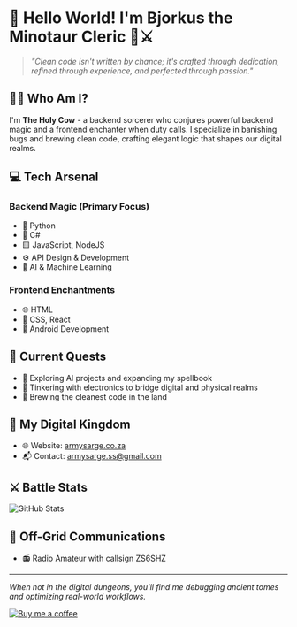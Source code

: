 # 👋 Hello World! I'm Bjorkus the Minotaur Cleric 🐂⚔️

> *"Clean code isn't written by chance; it's crafted through dedication, refined through experience, and perfected through passion."*

## 🧙‍♂️ Who Am I?

I'm **The Holy Cow** - a backend sorcerer who conjures powerful backend magic and a frontend enchanter when duty calls. I specialize in banishing bugs and brewing clean code, crafting elegant logic that shapes our digital realms.

## 💻 Tech Arsenal

### Backend Magic (Primary Focus)
- 🐍 Python
- 🔷 C#
- 🟨 JavaScript, NodeJS
- ⚙️ API Design & Development
- 🤖 AI & Machine Learning

### Frontend Enchantments
- 🌐 HTML
- 🎨 CSS, React
- 📱 Android Development

## 🔮 Current Quests

- 🤖 Exploring AI projects and expanding my spellbook
- 🔌 Tinkering with electronics to bridge digital and physical realms
- 🧪 Brewing the cleanest code in the land

## 🏰 My Digital Kingdom

- 🌐 Website: [armysarge.co.za](https://armysarge.co.za)
- 📬 Contact: [armysarge.ss@gmail.com](mailto:armysarge.ss@gmail.com)

## ⚔️ Battle Stats

![GitHub Stats](https://github-readme-stats.vercel.app/api?username=armysarge&show_icons=true&theme=dark)

## 📡 Off-Grid Communications
- 📻 Radio Amateur with callsign ZS6SHZ

---

*When not in the digital dungeons, you'll find me debugging ancient tomes and optimizing real-world workflows.*

[![Buy me a coffee](https://img.buymeacoffee.com/button-api/?text=Buy%20me%20a%20coffee&emoji=&slug=armysarge&button_colour=FFDD00&font_colour=000000&font_family=Cookie&outline_colour=000000&coffee_colour=ffffff)](https://buymeacoffee.com/armysarge)
